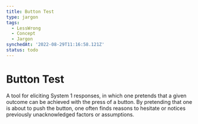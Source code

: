 ```yaml
---
title: Button Test
type: jargon
tags:
  - LessWrong
  - Concept
  - Jargon
synchedAt: '2022-08-29T11:16:58.121Z'
status: todo
---
```


# Button Test

A tool for eliciting System 1 responses, in which one pretends that a given outcome can be achieved with the press of a button. By pretending that one is about to push the button, one often finds reasons to hesitate or notices previously unacknowledged factors or assumptions.
 
